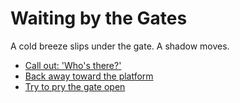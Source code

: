 # Waiting by the Gates

A cold breeze slips under the gate. A shadow moves.

- [Call out: 'Who's there?'](choice-a2.md)  
- [Back away toward the platform](choice-a2b.md)
- [Try to pry the gate open](choice-a2c-pry.md)